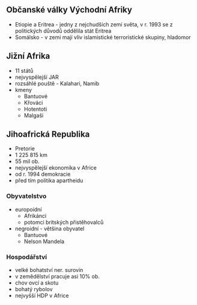## Občanské války Východní Afriky
- Etiopie a Eritrea - jedny z nejchudších zemí světa, v r. 1993 se z politických důvodů oddělila stát Eritrea
- Somálsko - v zemi mají vliv islamistické terroristické skupiny, hladomor

## Jižní Afrika
- 11 států
- nejvyspělejší JAR
- rozsáhlé pouště - Kalahari, Namib
- kmeny
  - Bantuové
  - Křováci
  - Hotentoti
  - Malgaši

## Jihoafrická Republika
- Pretorie
- 1 225 815 km
- 55 mil ob.
- nejvyspělejší ekonomika v Africe
- od r. 1994 demokracie
- před tím politika apartheidu

### Obyvatelstvo
- europoidní
  - Afrikánci
  - potomci britských přistěhovalců
- negroidní - většina obyvatel
  - Bantuové
  - Nelson Mandela

### Hospodářství
- velké bohatství ner. surovin
- v zemědělství pracuje asi 10% ob.
- chov ovcí a skotu
- bohatý rybolov
- nejvyšší HDP v Africe
